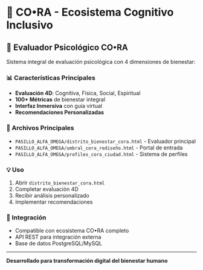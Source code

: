 # 🧠 CO•RA - Ecosistema Cognitivo Inclusivo

## 🎯 Evaluador Psicológico CO•RA

Sistema integral de evaluación psicológica con 4 dimensiones de bienestar:

### 📊 Características Principales
- **Evaluación 4D**: Cognitiva, Física, Social, Espiritual
- **100+ Métricas** de bienestar integral
- **Interfaz Inmersiva** con guía virtual
- **Recomendaciones Personalizadas**

### 🚀 Archivos Principales
- `PASILLO_ALFA_OMEGA/distrito_bienestar_cora.html` - Evaluador principal
- `PASILLO_ALFA_OMEGA/umbral_cora_rediseño.html` - Portal de entrada
- `PASILLO_ALFA_OMEGA/profiles_cora_ciudad.html` - Sistema de perfiles

### 💡 Uso
1. Abrir `distrito_bienestar_cora.html`
2. Completar evaluación 4D
3. Recibir análisis personalizado
4. Implementar recomendaciones

### 🔧 Integración
- Compatible con ecosistema CO•RA completo
- API REST para integración externa
- Base de datos PostgreSQL/MySQL

---
**Desarrollado para transformación digital del bienestar humano**